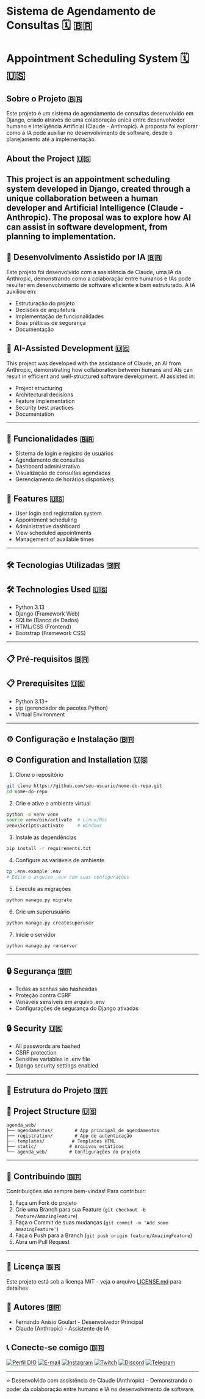# Sistema de Agendamento de Consultas 🗓️ 🇧🇷
# Appointment Scheduling System 🗓️ 🇺🇸

## Sobre o Projeto  🇧🇷
Este projeto é um sistema de agendamento de consultas desenvolvido em Django, criado através de uma colaboração única entre desenvolvedor humano e Inteligência Artificial (Claude - Anthropic). A proposta foi explorar como a IA pode auxiliar no desenvolvimento de software, desde o planejamento até a implementação.

## About the Project  🇺🇸
This project is an appointment scheduling system developed in Django, created through a unique collaboration between a human developer and Artificial Intelligence (Claude - Anthropic). The proposal was to explore how AI can assist in software development, from planning to implementation.
----------------------------------------------------------------------------------------------------------------

## 🤖 Desenvolvimento Assistido por IA  🇧🇷
Este projeto foi desenvolvido com a assistência de Claude, uma IA da Anthropic, demonstrando como a colaboração entre humanos e IAs pode resultar em desenvolvimento de software eficiente e bem estruturado. A IA auxiliou em:
- Estruturação do projeto
- Decisões de arquitetura
- Implementação de funcionalidades
- Boas práticas de segurança
- Documentação

## 🤖 AI-Assisted Development  🇺🇸
This project was developed with the assistance of Claude, an AI from Anthropic, demonstrating how collaboration between humans and AIs can result in efficient and well-structured software development. AI assisted in:
- Project structuring
- Architectural decisions
- Feature implementation
- Security best practices
- Documentation
----------------------------------------------------------------------------------------------------------------

## 🚀 Funcionalidades  🇧🇷
- Sistema de login e registro de usuários
- Agendamento de consultas
- Dashboard administrativo
- Visualização de consultas agendadas
- Gerenciamento de horários disponíveis

## 🚀 Features  🇺🇸
- User login and registration system
- Appointment scheduling
- Administrative dashboard
- View scheduled appointments
- Management of available times
----------------------------------------------------------------------------------------------------------------

## 🛠️ Tecnologias Utilizadas  🇧🇷
## 🛠️ Technologies Used  🇺🇸

- Python 3.13
- Django (Framework Web)
- SQLite (Banco de Dados)
- HTML/CSS (Frontend)
- Bootstrap (Framework CSS)
----------------------------------------------------------------------------------------------------------------

## 📋 Pré-requisitos  🇧🇷
## 📋 Prerequisites 🇺🇸

- Python 3.13+
- pip (gerenciador de pacotes Python)
- Virtual Environment
----------------------------------------------------------------------------------------------------------------

## ⚙️ Configuração e Instalação  🇧🇷
## ⚙️ Configuration and Installation 🇺🇸

1. Clone o repositório
```bash
git clone https://github.com/seu-usuario/nome-do-repo.git
cd nome-do-repo
```

2. Crie e ative o ambiente virtual
```bash
python -m venv venv
source venv/bin/activate  # Linux/Mac
venv\Scripts\activate     # Windows
```

3. Instale as dependências
```bash
pip install -r requirements.txt
```

4. Configure as variáveis de ambiente
```bash
cp .env.example .env
# Edite o arquivo .env com suas configurações
```

5. Execute as migrações
```bash
python manage.py migrate
```

6. Crie um superusuário
```bash
python manage.py createsuperuser
```

7. Inicie o servidor
```bash
python manage.py runserver
```
----------------------------------------------------------------------------------------------------------------

## 🔒 Segurança  🇧🇷
- Todas as senhas são hasheadas
- Proteção contra CSRF
- Variáveis sensíveis em arquivo .env
- Configurações de segurança do Django ativadas

## 🔒 Security 🇺🇸
- All passwords are hashed
- CSRF protection
- Sensitive variables in .env file
- Django security settings enabled
----------------------------------------------------------------------------------------------------------------

## 📝 Estrutura do Projeto  🇧🇷
## 📝 Project Structure 🇺🇸
```
agenda_web/
├── agendamentos/        # App principal de agendamentos
├── registration/        # App de autenticação
├── templates/          # Templates HTML
├── static/            # Arquivos estáticos
└── agenda_web/        # Configurações do projeto
```
----------------------------------------------------------------------------------------------------------------

## 🤝 Contribuindo  🇧🇷
Contribuições são sempre bem-vindas! Para contribuir:
1. Faça um Fork do projeto
2. Crie uma Branch para sua Feature (`git checkout -b feature/AmazingFeature`)
3. Faça o Commit de suas mudanças (`git commit -m 'Add some AmazingFeature'`)
4. Faça o Push para a Branch (`git push origin feature/AmazingFeature`)
5. Abra um Pull Request
----------------------------------------------------------------------------------------------------------------

## 📄 Licença  🇧🇷
Este projeto está sob a licença MIT - veja o arquivo [LICENSE.md](LICENSE.md) para detalhes

## 👥 Autores  🇧🇷
- Fernando Anisio Goulart - Desenvolvedor Principal
- Claude (Anthropic) - Assistente de IA

## 📞 Conecte-se comigo  🇧🇷 
[![Perfil DIO](https://img.shields.io/badge/-Meu%20Perfil%20na%20DIO-30A3DC?style=for-the-badge)](https://web.dio.me/users/viapythoncolab/)
[![E-mail](https://img.shields.io/badge/-Email-000?style=for-the-badge&logo=microsoft-outlook&logoColor=E94D5F)](mailto:fernandoanisiomail@gmail.com)
[![Instagram](https://img.shields.io/badge/-Instagram-3f729b?style=for-the-badge&logo=instagram&logoColor=white)](https://www.instagram.com/fernandoanisio0/)
[![Twitch](https://img.shields.io/badge/-Twitch-6441A4?style=for-the-badge&logo=twitch&logoColor=white)](https://www.twitch.tv/anisio_0)
[![Discord](https://img.shields.io/badge/-Discord-7289DA?style=for-the-badge&logo=discord&logoColor=white)](https://discord.gg/vCk4Fne7)
[![Telegram](https://img.shields.io/badge/-Telegram-26A5E4?style=for-the-badge&logo=telegram&logoColor=white)](https://t.me/Fernandoanisio1/)

---
⭐️ Desenvolvido com assistência de Claude (Anthropic) - Demonstrando o poder da colaboração entre humano e IA no desenvolvimento de software.
